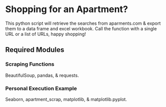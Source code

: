 # Shopping for an Apartment?

This python script will retrieve the searches from aparments.com & export them to a data frame and excel workbook.
Call the function with a single URL or a list of URLs, happy shopping!

## Required Modules
### Scraping Functions
BeautifulSoup, pandas, & requests.
### Personal Execution Example
Seaborn, apartment_scrap, matplotlib, & matplotlib.pyplot. 
